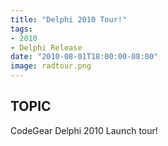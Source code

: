 ```yaml
---
title: "Delphi 2010 Tour!"
tags:
- 2010
- Delphi Release
date: "2010-08-01T18:00:00-08:00"
image: radtour.png
---
```


## TOPIC ##

CodeGear Delphi 2010 Launch tour!


